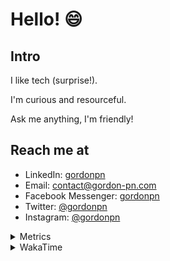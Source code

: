 # Hello! 😄

## Intro

I like tech (surprise!).

I'm curious and resourceful.

Ask me anything, I'm friendly!

## Reach me at

- LinkedIn: [gordonpn](https://www.linkedin.com/in/gordonpn/)
- Email: [contact@gordon-pn.com](mailto:contact@gordon-pn.com)
- Facebook Messenger: [gordonpn](https://www.messenger.com/t/Gordonpn)
- Twitter: [@gordonpn](https://twitter.com/Gordonpn)
- Instagram: [@gordonpn](https://www.instagram.com/gordonpn/)

<details>
  <summary>Metrics</summary>

  <img align="center" src="https://github.com/gordonpn/gordonpn/blob/master/github-metrics.svg" alt="GitHub Metrics">

</details>

<details>
  <summary>WakaTime</summary>

  <!--START_SECTION:waka-->
📊 **This Week I Spent My Time On** 

```text
💬 Programming Languages: 
Java                     7 hrs 25 mins       ███████████████░░░░░░░░░░   58.44 % 
TypeScript               3 hrs 20 mins       ███████░░░░░░░░░░░░░░░░░░   26.27 % 
XML                      39 mins             █░░░░░░░░░░░░░░░░░░░░░░░░   05.16 % 
Prettier File            23 mins             █░░░░░░░░░░░░░░░░░░░░░░░░   03.12 % 
JSON                     16 mins             █░░░░░░░░░░░░░░░░░░░░░░░░   02.14 % 

🔥 Editors: 
IntelliJ                 12 hrs 33 mins      █████████████████████████   98.85 % 
VS Code                  8 mins              ░░░░░░░░░░░░░░░░░░░░░░░░░   01.15 % 
```


 Last Updated on 24/10/2023 16:20:49 UTC
<!--END_SECTION:waka-->
</details>
